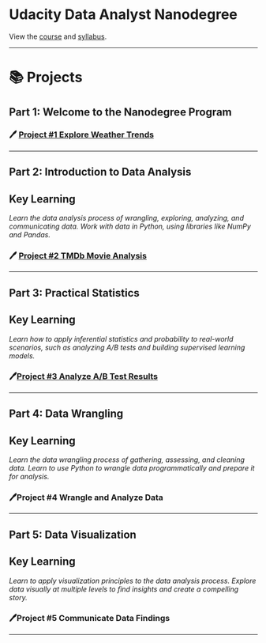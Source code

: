 

#  Udacity Data Analyst Nanodegree 

View the [course](https://www.udacity.com/course/data-analyst-nanodegree--nd002) and [syllabus](https://d20vrrgs8k4bvw.cloudfront.net/documents/en-US/nd002-syllabus_2018-June_v9.pdf).

***

# 📚 Projects


## Part 1: Welcome to the Nanodegree Program


### 🖊️ [Project #1 Explore Weather Trends](https://github.com/HockChong/Udacity-Data-Analyst-NanoDegree/tree/main/Project%20%231%20Explore%20Weather%20Trends)


***

## Part 2: Introduction to Data Analysis
## Key Learning ##
_Learn the data analysis process of wrangling, exploring, analyzing, and communicating data. Work with data in
Python, using libraries like NumPy and Pandas._

### 🖊️ [Project #2 TMDb Movie Analysis](https://github.com/HockChong/Udacity-Data-Analyst-NanoDegree/tree/main/Project%20%232%20TMDb%20Movie%20Analysis)


***

## Part 3: Practical Statistics
## Key Learning ##
_Learn how to apply inferential statistics and probability to real-world scenarios, such as analyzing A/B tests
and building supervised learning models._

### 🖊️[Project #3 Analyze A/B Test Results](https://github.com/HockChong/Udacity-Data-Analyst-NanoDegree/tree/main/Project%20%233%20Analyze%20AB%20Test%20Results)

***

## Part 4: Data Wrangling
## Key Learning ##
_Learn the data wrangling process of gathering, assessing, and cleaning data. Learn to use Python to
wrangle data programmatically and prepare it for analysis._

### 🖊️Project #4 Wrangle and Analyze Data

***

## Part 5: Data Visualization
## Key Learning ##
_Learn to apply visualization principles to the data analysis process. Explore data visually at multiple levels to
find insights and create a compelling story._
### 🖊️Project #5 Communicate Data Findings

***
